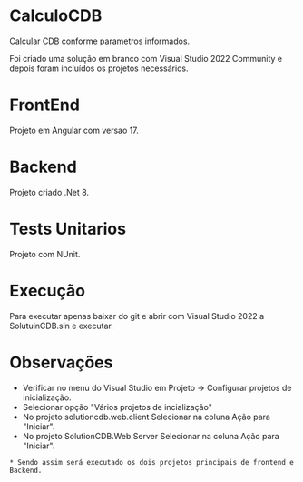 # CalculoCDB
Calcular CDB conforme parametros informados.

Foi criado uma solução em branco com Visual Studio 2022 Community e depois foram incluídos os projetos necessários.

# FrontEnd 
Projeto em Angular com versao 17.

# Backend 
Projeto criado .Net 8.

# Tests Unitarios 
Projeto com NUnit.

# Execução
Para executar apenas baixar do git e abrir com Visual Studio 2022 a SolutuinCDB.sln e executar.

# Observações
* Verificar no menu do Visual Studio em Projeto -> Configurar projetos de inicialização.
* Selecionar opção "Vários projetos de incialização"
* No projeto solutioncdb.web.client Selecionar na coluna Ação para "Iniciar".
* No projeto SolutionCDB.Web.Server Selecionar na coluna Ação para "Iniciar".
```
* Sendo assim será executado os dois projetos principais de frontend e Backend.
```